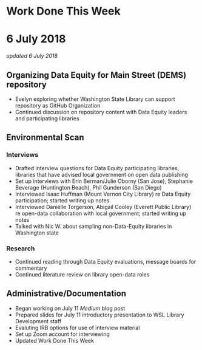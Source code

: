 # Work Done This Week
# 6 July 2018
*updated 6 July 2018*


## Organizing Data Equity for Main Street (DEMS) repository
- Evelyn exploring whether Washington State Library can support repository as GitHub Organization
- Continued discussion on repository content with Data Equity leaders and participating libraries

## Environmental Scan
### Interviews 
- Drafted interview questions for Data Equity participating libraries, libraries that have advised local government on open data publishing
- Set up interviews with Erin Berman/Julie Oborny (San Jose), Stephanie Beverage (Huntington Beach), Phil Gunderson (San Diego) 
- Interviewed Isaac Huffman (Mount Vernon City Library) re Data Equity participation; started writing up notes
- Interviewed Danielle Torgerson, Abigail Cooley (Everett Public Library) re open-data collaboration with local government; started writing up notes
- Talked with Nic W. about sampling non-Data-Equity libraries in Washington state 
### Research
- Continued reading through Data Equity evaluations, message boards for commentary
- Continued literature review on library open-data roles

## Administrative/Documentation
- Began working on July 11 *Medium* blog post
- Prepared slides for July 11 introductory presentation to WSL Library Development staff
- Evaluting IRB options for use of interview material
- Set up Zoom account for interviewing
- Updated Work Done This Week
